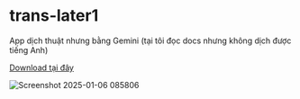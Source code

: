 # trans-later1

App dịch thuật nhưng bằng Gemini (tại tôi đọc docs nhưng không dịch được tiếng Anh)

<a href="https://download1586.mediafire.com/lw2if53ginmgicwibplJyIHv8Q4jJFZXxj-vGcGzDuitgZsdqSxbKaqG5j6B9MKt-AC2fJ6iTn9TLS4hrpFSwbSuiBLpeiA5inSVKt-I9b7t4GCVfMiPFlMqXGZ6unDUXkV3McMc4NFhIrxivl-aVgxJvLiW8UKiP00IHzvxwLvYsg/5vjckpcrapybqv2/trans-later1+Setup+1.0.1.exe">Download tại đây </a>

![Screenshot 2025-01-06 085806](https://github.com/user-attachments/assets/0c36f109-bc21-4aaf-a8a3-4ab54e266b37)


